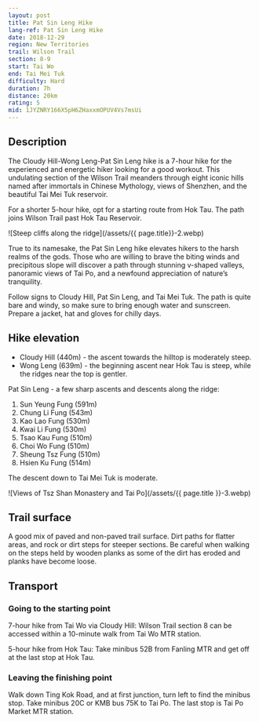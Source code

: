 ```yaml
---
layout: post
title: Pat Sin Leng Hike
lang-ref: Pat Sin Leng Hike
date: 2018-12-29
region: New Territories
trail: Wilson Trail
section: 8-9
start: Tai Wo
end: Tai Mei Tuk
difficulty: Hard
duration: 7h
distance: 20km
rating: 5
mid: 1JYZNRY166X5pH6ZHaxxmOPUV4Vs7msUi
---
```


## Description

The Cloudy Hill-Wong Leng-Pat Sin Leng hike is a 7-hour hike for the experienced and energetic hiker looking for a good workout. This undulating section of the Wilson Trail meanders through eight iconic hills named after immortals in Chinese Mythology, views of Shenzhen, and the beautiful Tai Mei Tuk reservoir.

For a shorter 5-hour hike, opt for a starting route from Hok Tau. The path joins Wilson Trail past Hok Tau Reservoir. 

![Steep cliffs along the ridge](/assets/{{ page.title}}-2.webp)

True to its namesake, the Pat Sin Leng hike elevates hikers to the harsh realms of the gods. Those who are willing to brave the biting winds and precipitous slope will discover a path through stunning v-shaped valleys, panoramic views of Tai Po, and a newfound appreciation of nature’s tranquility.

Follow signs to Cloudy Hill, Pat Sin Leng, and Tai Mei Tuk. The path is quite bare and windy, so make sure to bring enough water and sunscreen. Prepare a jacket, hat and gloves for chilly days.

## Hike elevation

- Cloudy Hill (440m) - the ascent towards the hilltop is moderately steep.
- Wong Leng (639m) - the beginning ascent near Hok Tau is steep, while the ridges near the top is gentler.

Pat Sin Leng - a few sharp ascents and descents along the ridge: 

1. Sun Yeung Fung (591m)
2. Chung Li Fung (543m)
3. Kao Lao Fung (530m)
4. Kwai Li Fung (530m)
5. Tsao Kau Fung (510m)
6. Choi Wo Fung (510m)
7. Sheung Tsz Fung (510m)
8. Hsien Ku Fung (514m)

The descent down to Tai Mei Tuk is moderate.

![Views of Tsz Shan Monastery and Tai Po](/assets/{{ page.title }}-3.webp)

## Trail surface

A good mix of paved and non-paved trail surface. Dirt paths for flatter areas, and rock or dirt steps for steeper sections. Be careful when walking on the steps held by wooden planks as some of the dirt has eroded and planks have become loose.

## Transport

### Going to the starting point

7-hour hike from Tai Wo via Cloudy Hill: Wilson Trail section 8 can be accessed within a 10-minute walk from Tai Wo MTR station. 

5-hour hike from Hok Tau: Take minibus 52B from Fanling MTR and get off at the last stop at Hok Tau.

### Leaving the finishing point

Walk down Ting Kok Road, and at first junction, turn left to find the minibus stop. Take minibus 20C or KMB bus 75K to Tai Po. The last stop is Tai Po Market MTR station.